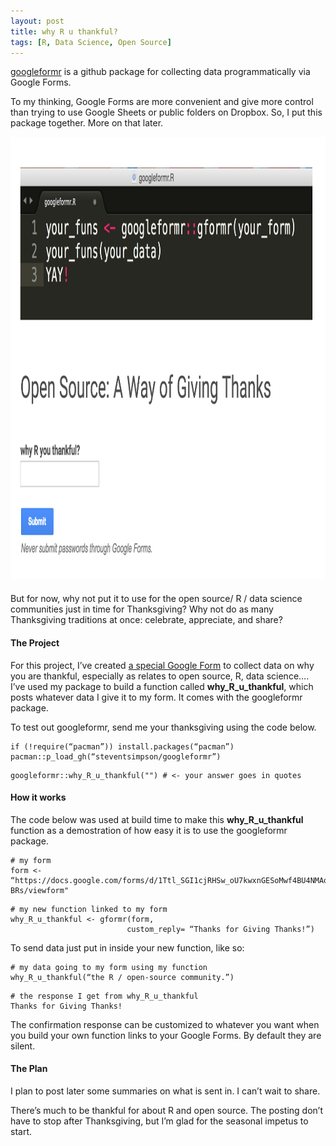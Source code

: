 ```yaml
---
layout: post
title: why R u thankful?
tags: [R, Data Science, Open Source]
---
```




[googleformr](https://github.com/data-steve/googleformr) is a github
package for collecting data programmatically via Google Forms.

To my thinking, Google Forms are more convenient and give more control
than trying to use Google Sheets or public folders on Dropbox. So, I put
this package together. More on that later.

<div  style="max-width: 1020px; max-height: 707px; padding-bottom: 1.8%;">



<img src="/images/google_forms.png"   width="1020" height="707">

</div>


But for now, why not put it to use for the open source/ R / data science
communities just in time for Thanksgiving? Why not do as many
Thanksgiving traditions at once: celebrate, appreciate, and share?

#### The Project 

For this project, I’ve created [a special Google
Form](https://docs.google.com/forms/d/1Ttl_SGI1cjRHSw_oU7kwxnGESoMwf4BU4NMAqPA-BRs/viewform)
to collect data on why you are thankful, especially as relates to open
source, R, data science…. I’ve used my package to build a function
called **why\_R\_u\_thankful**, which posts whatever data I give it to
my form. It comes with the googleformr package.

To test out googleformr, send me your thanksgiving using the code below.

```
if (!require(“pacman”)) install.packages(“pacman”)
pacman::p_load_gh(“steventsimpson/googleformr”)
```

```
googleformr::why_R_u_thankful("") # <- your answer goes in quotes
```

#### How it works 

The code below was used at build time to make this
**why\_R\_u\_thankful** function as a demostration of how easy it is to
use the googleformr package.

``` 
# my form
form <- “https://docs.google.com/forms/d/1Ttl_SGI1cjRHSw_oU7kwxnGESoMwf4BU4NMAqPA-BRs/viewform"
```

``` 
# my new function linked to my form
why_R_u_thankful <- gformr(form,
                          custom_reply= “Thanks for Giving Thanks!”)
```

To send data just put in inside your new function, like so:

``` 
# my data going to my form using my function
why_R_u_thankful(“the R / open-source community.”)
```

``` 
# the response I get from why_R_u_thankful
Thanks for Giving Thanks!
```

The confirmation response can be customized to whatever you want when
you build your own function links to your Google Forms. By default they
are silent.

#### The Plan 

I plan to post later some summaries on what is sent in. I can’t wait to
share.

There’s much to be thankful for about R and open source. The posting
don’t have to stop after Thanksgiving, but I’m glad for the seasonal
impetus to start.
